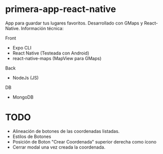 # primera-app-react-native

App para guardar tus lugares favoritos. Desarrollado con GMaps y React-Native. Información técnica:

Front
- Expo CLI
- React Native (Testeada con Android)
- react-native-maps (MapView para GMaps)

Back
- NodeJs (JS)

DB
- MongoDB

# TODO
- Alineación de botones de las coordenadas listadas.
- Estilos de Botones
- Posición de Boton "Crear Coordenada" superior derecha como ícono
- Cerrar modal una vez creada la coordenada.

